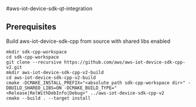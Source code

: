 #aws-iot-device-sdk-qt-integration

## Prerequisites
Build aws-iot-device-sdk-cpp from source with shared libs enabled

```
mkdir sdk-cpp-workspace
cd sdk-cpp-workspace
git clone --recursive https://github.com/aws/aws-iot-device-sdk-cpp-v2.git
mkdir aws-iot-device-sdk-cpp-v2-build
cd aws-iot-device-sdk-cpp-v2-build
cmake -DCMAKE_INSTALL_PREFIX="<absolute path sdk-cpp-workspace dir>" -DBUILD_SHARED_LIBS=ON -DCMAKE_BUILD_TYPE="<Release|RelWithDebInfo|Debug>" ../aws-iot-device-sdk-cpp-v2
cmake --build . --target install
```
